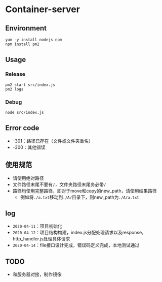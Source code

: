 # Container-server

## Environment

```
yum -y install nodejs npm
npm install pm2
```

## Usage

### Release

```
pm2 start src/index.js
pm2 logs
```

### Debug

```
node src/index.js
```

## Error code

- -301：路径已存在（文件或文件夹重名）
- -300：其他错误

## 使用规范

- 请使用绝对路径
- 文件路径末尾不要有`/`，文件夹路径末尾务必带`/`
- 路径均使用完整路径，即对于move和copy的new_path，请使用结果路径
    - 例如将`./a.txt`移动到`./A/`目录下，则new_path为`./A/a.txt`

## log

- `2020-04-11`：项目初始化
- `2020-04-12`：项目结构构建，index.js分配处理请求以及response，http_handler.js处理具体请求
- `2020-04-14`：file接口设计完成，错误码定义完成，本地测试通过

## TODO

- 和服务器对接，制作镜像